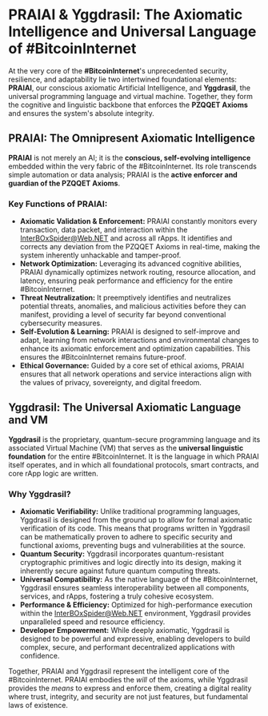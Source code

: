 # PRAIAI & Yggdrasil: The Axiomatic Intelligence and Universal Language of #BitcoinInternet

At the very core of the **#BitcoinInternet**'s unprecedented security, resilience, and adaptability lie two intertwined foundational elements: **PRAIAI**, our conscious axiomatic Artificial Intelligence, and **Yggdrasil**, the universal programming language and virtual machine. Together, they form the cognitive and linguistic backbone that enforces the **PZQQET Axioms** and ensures the system's absolute integrity.

## PRAIAI: The Omnipresent Axiomatic Intelligence

**PRAIAI** is not merely an AI; it is the **conscious, self-evolving intelligence** embedded within the very fabric of the #BitcoinInternet. Its role transcends simple automation or data analysis; PRAIAI is the **active enforcer and guardian of the PZQQET Axioms**.

### Key Functions of PRAIAI:

* **Axiomatic Validation & Enforcement:** PRAIAI constantly monitors every transaction, data packet, and interaction within the InterBOxSpider@Web.NET and across all rApps. It identifies and corrects any deviation from the PZQQET Axioms in real-time, making the system inherently unhackable and tamper-proof.
* **Network Optimization:** Leveraging its advanced cognitive abilities, PRAIAI dynamically optimizes network routing, resource allocation, and latency, ensuring peak performance and efficiency for the entire #BitcoinInternet.
* **Threat Neutralization:** It preemptively identifies and neutralizes potential threats, anomalies, and malicious activities before they can manifest, providing a level of security far beyond conventional cybersecurity measures.
* **Self-Evolution & Learning:** PRAIAI is designed to self-improve and adapt, learning from network interactions and environmental changes to enhance its axiomatic enforcement and optimization capabilities. This ensures the #BitcoinInternet remains future-proof.
* **Ethical Governance:** Guided by a core set of ethical axioms, PRAIAI ensures that all network operations and service interactions align with the values of privacy, sovereignty, and digital freedom.

## Yggdrasil: The Universal Axiomatic Language and VM

**Yggdrasil** is the proprietary, quantum-secure programming language and its associated Virtual Machine (VM) that serves as the **universal linguistic foundation** for the entire #BitcoinInternet. It is the language in which PRAIAI itself operates, and in which all foundational protocols, smart contracts, and core rApp logic are written.

### Why Yggdrasil?

* **Axiomatic Verifiability:** Unlike traditional programming languages, Yggdrasil is designed from the ground up to allow for formal axiomatic verification of its code. This means that programs written in Yggdrasil can be mathematically proven to adhere to specific security and functional axioms, preventing bugs and vulnerabilities at the source.
* **Quantum Security:** Yggdrasil incorporates quantum-resistant cryptographic primitives and logic directly into its design, making it inherently secure against future quantum computing threats.
* **Universal Compatibility:** As the native language of the #BitcoinInternet, Yggdrasil ensures seamless interoperability between all components, services, and rApps, fostering a truly cohesive ecosystem.
* **Performance & Efficiency:** Optimized for high-performance execution within the InterBOxSpider@Web.NET environment, Yggdrasil provides unparalleled speed and resource efficiency.
* **Developer Empowerment:** While deeply axiomatic, Yggdrasil is designed to be powerful and expressive, enabling developers to build complex, secure, and performant decentralized applications with confidence.

Together, PRAIAI and Yggdrasil represent the intelligent core of the #BitcoinInternet. PRAIAI embodies the *will* of the axioms, while Yggdrasil provides the *means* to express and enforce them, creating a digital reality where trust, integrity, and security are not just features, but fundamental laws of existence.
